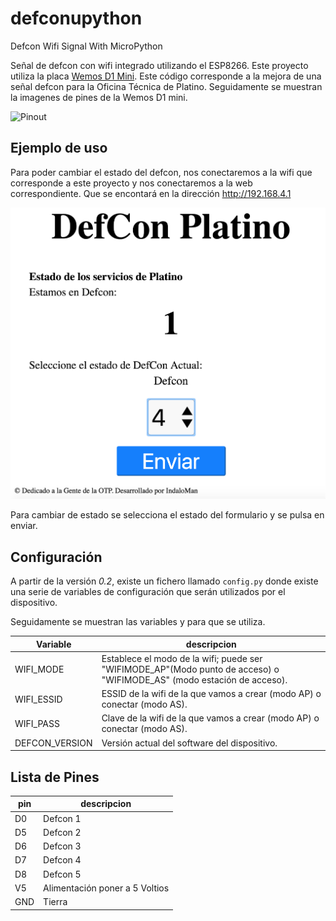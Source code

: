 # defconupython
Defcon Wifi Signal With MicroPython



Señal de defcon con wifi integrado utilizando el ESP8266. Este proyecto utiliza la placa [Wemos D1 Mini](https://wiki.wemos.cc/products:d1:d1_mini).
Este código corresponde a la mejora de una señal defcon para la Oficina Técnica de Platino. Seguidamente se muestran la imagenes de pines de la Wemos D1 mini.

![Pinout](http://escapequotes.net/wp-content/uploads/2016/02/esp8266-wemos-d1-mini-pinout.png)

## Ejemplo de uso

Para poder cambiar el estado del defcon, nos conectaremos a la wifi que corresponde a este proyecto y nos conectaremos a la web correspondiente.
Que se encontará en la dirección http://192.168.4.1

![web](web.png)

Para cambiar de estado se selecciona el estado del formulario y se pulsa en enviar.

## Configuración

A partir de la versión _0.2_, existe un fichero llamado ```config.py``` donde existe una serie de variables de configuración que serán utilizados por el dispositivo.

Seguidamente se muestran las variables y para que se utiliza.

| Variable | descripcion |
| --- | ----------- |
| WIFI_MODE | Establece el modo de la wifi; puede ser "WIFIMODE_AP"(Modo punto de acceso) o "WIFIMODE_AS" (modo estación de acceso). |
| WIFI_ESSID | ESSID de la wifi de la que vamos a crear (modo AP) o conectar (modo AS). |
| WIFI_PASS | Clave de la wifi de la que vamos a crear (modo AP) o conectar (modo AS). |
| DEFCON_VERSION | Versión actual del software del dispositivo. |

## Lista de Pines

| pin | descripcion |
| --- | ----------- |
| D0 | Defcon 1 |
| D5 | Defcon 2 |
| D6 | Defcon 3 |
| D7 | Defcon 4 |
| D8 | Defcon 5 |
| V5 | Alimentación poner a 5 Voltios |
| GND | Tierra |
 

